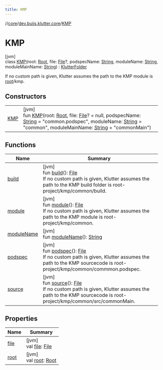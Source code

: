 ```yaml
---
title: KMP
---
```

//[core](../../../index.html)/[dev.buijs.klutter.core](../index.html)/[KMP](index.html)



# KMP



[jvm]\
class [KMP](index.html)(root: [Root](../-root/index.html), file: [File](https://docs.oracle.com/javase/8/docs/api/java/io/File.html)?, podspecName: [String](https://kotlinlang.org/api/latest/jvm/stdlib/kotlin/-string/index.html), moduleName: [String](https://kotlinlang.org/api/latest/jvm/stdlib/kotlin/-string/index.html), moduleMainName: [String](https://kotlinlang.org/api/latest/jvm/stdlib/kotlin/-string/index.html)) : [KlutterFolder](../-klutter-folder/index.html)

If no custom path is given, Klutter assumes the path to the KMP module is [root](../../../../core/dev.buijs.klutter.core/-k-m-p/root.md)/kmp.



## Constructors


| | |
|---|---|
| [KMP](-k-m-p.html) | [jvm]<br>fun [KMP](-k-m-p.html)(root: [Root](../-root/index.html), file: [File](https://docs.oracle.com/javase/8/docs/api/java/io/File.html)? = null, podspecName: [String](https://kotlinlang.org/api/latest/jvm/stdlib/kotlin/-string/index.html) = "common.podspec", moduleName: [String](https://kotlinlang.org/api/latest/jvm/stdlib/kotlin/-string/index.html) = "common", moduleMainName: [String](https://kotlinlang.org/api/latest/jvm/stdlib/kotlin/-string/index.html) = "commonMain") |


## Functions


| Name | Summary |
|---|---|
| [build](build.html) | [jvm]<br>fun [build](build.html)(): [File](https://docs.oracle.com/javase/8/docs/api/java/io/File.html)<br>If no custom path is given, Klutter assumes the path to the KMP build folder is root-project/kmp/common/build. |
| [module](module.html) | [jvm]<br>fun [module](module.html)(): [File](https://docs.oracle.com/javase/8/docs/api/java/io/File.html)<br>If no custom path is given, Klutter assumes the path to the KMP module is root-project/kmp/common. |
| [moduleName](module-name.html) | [jvm]<br>fun [moduleName](module-name.html)(): [String](https://kotlinlang.org/api/latest/jvm/stdlib/kotlin/-string/index.html) |
| [podspec](podspec.html) | [jvm]<br>fun [podspec](podspec.html)(): [File](https://docs.oracle.com/javase/8/docs/api/java/io/File.html)<br>If no custom path is given, Klutter assumes the path to the KMP sourcecode is root-project/kmp/common/commmon.podspec. |
| [source](source.html) | [jvm]<br>fun [source](source.html)(): [File](https://docs.oracle.com/javase/8/docs/api/java/io/File.html)<br>If no custom path is given, Klutter assumes the path to the KMP sourcecode is root-project/kmp/common/src/commonMain. |


## Properties


| Name | Summary |
|---|---|
| [file](../-klutter-folder/file.html) | [jvm]<br>val [file](../-klutter-folder/file.html): [File](https://docs.oracle.com/javase/8/docs/api/java/io/File.html) |
| [root](../-klutter-folder/root.html) | [jvm]<br>val [root](../-klutter-folder/root.html): [Root](../-root/index.html) |

